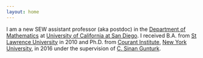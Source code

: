 ```yaml
---
layout: home
---
```


I am a new SEW assistant professor (aka postdoc) in the [Department of Mathematics][ucsdmath] at [University of California at San Diego][ucsd]. I received B.A. from [St Lawrence University][slu] in 2010 and Ph.D. from [Courant Institute][courant], [New York University][nyu], in 2016 under the supervision of [C. Sinan Gunturk][Sinan].

[ucsd]: http://www.ucsd.edu/
[ucsdmath]: http://www.math.ucsd.edu
[slu]: http://www.stlawu.edu
[courant]: http://www.cims.nyu.edu
[nyu]:http://www.nyu.edu
[Sinan]:http://www.cims.nyu.edu/~gunturk/index.html

